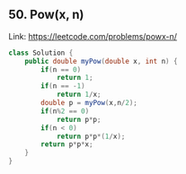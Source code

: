 ## 50. Pow(x, n)
Link: https://leetcode.com/problems/powx-n/

```java
class Solution {
    public double myPow(double x, int n) {
        if(n == 0)
            return 1;
        if(n == -1)
            return 1/x;
        double p = myPow(x,n/2);
        if(n%2 == 0)
            return p*p;
        if(n < 0)
            return p*p*(1/x);
        return p*p*x;
    }
}

```
